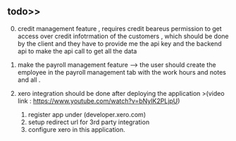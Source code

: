 


## todo>>

0. credit management feature , requires credit beareus permission to get access over credit infotrmation of the customers , which should be done by the client and they have to provide me the api key and the backend api to make the api call to get all the data

1. make the payroll management feature
    --> the user should create the employee in the payroll management tab with the work hours and notes and all . 
2. xero integration should be done after deploying the application >(video link : https://www.youtube.com/watch?v=bNyIK2PLjpU)
    1. register app under (developer.xero.com)
    2. setup redirect url for 3rd party integration
    3. configure xero in this application.
